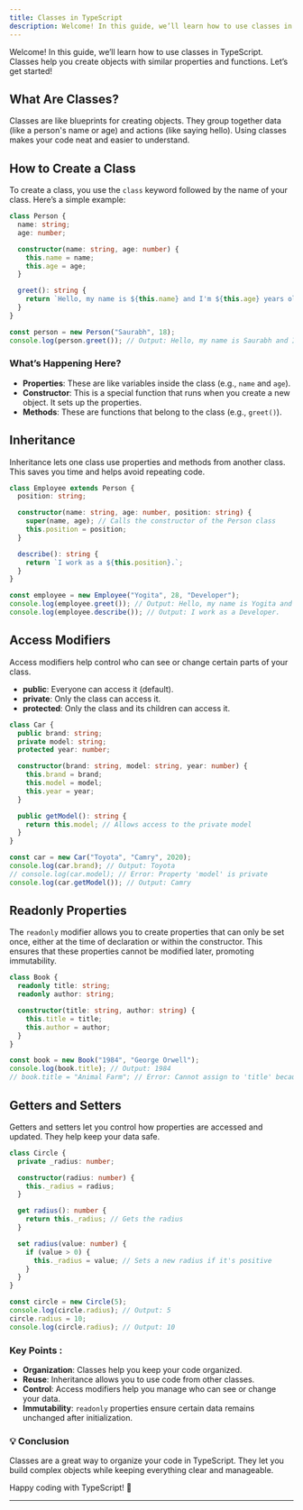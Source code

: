 ```yaml
---
title: Classes in TypeScript
description: Welcome! In this guide, we’ll learn how to use classes in TypeScript. Classes help you create objects with similar properties and functions. Let’s get started!
---
```


Welcome! In this guide, we’ll learn how to use classes in TypeScript. Classes help you create objects with similar properties and functions. Let’s get started!


## What Are Classes?

Classes are like blueprints for creating objects. They group together data (like a person's name or age) and actions (like saying hello). Using classes makes your code neat and easier to understand.

## How to Create a Class

To create a class, you use the `class` keyword followed by the name of your class. Here’s a simple example:

```typescript
class Person {
  name: string;
  age: number;

  constructor(name: string, age: number) {
    this.name = name;
    this.age = age;
  }

  greet(): string {
    return `Hello, my name is ${this.name} and I'm ${this.age} years old.`;
  }
}

const person = new Person("Saurabh", 18);
console.log(person.greet()); // Output: Hello, my name is Saurabh and I'm 18 years old.
```

### What’s Happening Here?

- **Properties**: These are like variables inside the class (e.g., `name` and `age`).
- **Constructor**: This is a special function that runs when you create a new object. It sets up the properties.
- **Methods**: These are functions that belong to the class (e.g., `greet()`).

## Inheritance

Inheritance lets one class use properties and methods from another class. This saves you time and helps avoid repeating code.

```typescript
class Employee extends Person {
  position: string;

  constructor(name: string, age: number, position: string) {
    super(name, age); // Calls the constructor of the Person class
    this.position = position;
  }

  describe(): string {
    return `I work as a ${this.position}.`;
  }
}

const employee = new Employee("Yogita", 28, "Developer");
console.log(employee.greet()); // Output: Hello, my name is Yogita and I'm 28 years old.
console.log(employee.describe()); // Output: I work as a Developer.
```

## Access Modifiers

Access modifiers help control who can see or change certain parts of your class.

- **public**: Everyone can access it (default).
- **private**: Only the class can access it.
- **protected**: Only the class and its children can access it.

```typescript
class Car {
  public brand: string;
  private model: string;
  protected year: number;

  constructor(brand: string, model: string, year: number) {
    this.brand = brand;
    this.model = model;
    this.year = year;
  }

  public getModel(): string {
    return this.model; // Allows access to the private model
  }
}

const car = new Car("Toyota", "Camry", 2020);
console.log(car.brand); // Output: Toyota
// console.log(car.model); // Error: Property 'model' is private
console.log(car.getModel()); // Output: Camry
```

## Readonly Properties

The `readonly` modifier allows you to create properties that can only be set once, either at the time of declaration or within the constructor. This ensures that these properties cannot be modified later, promoting immutability.

```typescript
class Book {
  readonly title: string;
  readonly author: string;

  constructor(title: string, author: string) {
    this.title = title;
    this.author = author;
  }
}

const book = new Book("1984", "George Orwell");
console.log(book.title); // Output: 1984
// book.title = "Animal Farm"; // Error: Cannot assign to 'title' because it is a read-only property
```

## Getters and Setters

Getters and setters let you control how properties are accessed and updated. They help keep your data safe.

```typescript
class Circle {
  private _radius: number;

  constructor(radius: number) {
    this._radius = radius;
  }

  get radius(): number {
    return this._radius; // Gets the radius
  }

  set radius(value: number) {
    if (value > 0) {
      this._radius = value; // Sets a new radius if it's positive
    }
  }
}

const circle = new Circle(5);
console.log(circle.radius); // Output: 5
circle.radius = 10;
console.log(circle.radius); // Output: 10
```

### Key Points :

- **Organization**: Classes help you keep your code organized.
- **Reuse**: Inheritance allows you to use code from other classes.
- **Control**: Access modifiers help you manage who can see or change your data.
- **Immutability**: `readonly` properties ensure certain data remains unchanged after initialization.

### 💡 **Conclusion**

Classes are a great way to organize your code in TypeScript. They let you build complex objects while keeping everything clear and manageable.

Happy coding with TypeScript! 🎉

---
